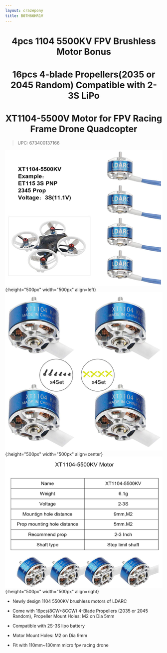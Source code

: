 ```yaml
---
layout: crazepony
title: B07H66HR1V
---
```


#   
#  <center>4pcs 1104 5500KV FPV Brushless Motor Bonus</center>
#  <center>16pcs 4-blade Propellers(2035 or 2045 Random) Compatible with 2-3S LiPo</center>
#  <center>XT1104-5500V Motor for FPV Racing Frame Drone Quadcopter </center>
> UPC: 673400137166

![](/assets/img/banner-2.png){:height="500px" width="500px" align=left}
![](/assets/img/banner-1.png){:height="500px" width="500px" align=center}
![](/assets/img/banner-3.png){:height="500px" width="500px" align=right}



+ Newly design 1104 5500KV brushless motors of LDARC


+ Come with 16pcs(8CW+8CCW) 4-Blade Propellers (2035 or 2045 Random), Propeller Mount Holes: M2 on Dia 5mm


+ Compatible with 2S-3S lipo battery

+ Motor Mount Holes: M2 on Dia 9mm	

+ Fit with 110mm~130mm micro fpv racing drone